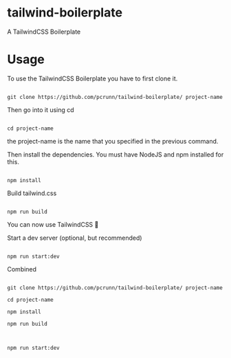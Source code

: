 
# tailwind-boilerplate
A TailwindCSS Boilerplate





# Usage
To use the TailwindCSS Boilerplate you have to first clone it.

````

git clone https://github.com/pcrunn/tailwind-boilerplate/ project-name

````



Then go into it using cd

````

cd project-name

````

the project-name is the name that you specified in the previous command.



Then install the dependencies. You must have NodeJS and npm installed for this.

````

npm install

````

Build tailwind.css

````

npm run build

````



You can now use TailwindCSS 🎉



Start a dev server (optional, but recommended)

````

npm run start:dev

````



Combined

```

git clone https://github.com/pcrunn/tailwind-boilerplate/ project-name

cd project-name

npm install

npm run build



npm run start:dev

```



